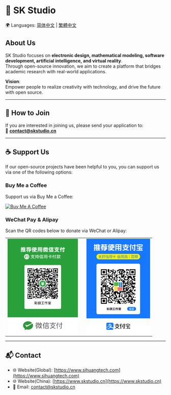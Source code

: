# 🎉 SK Studio

🌍 Languages: [简体中文](./README.zh-CN.md) | [繁體中文](./README.zh-TW.md)

## About Us
SK Studio focuses on **electronic design, mathematical modeling, software development, artificial intelligence, and virtual reality**.  
Through open-source innovation, we aim to create a platform that bridges academic research with real-world applications.  

**Vision**:  
Empower people to realize creativity with technology, and drive the future with open source.

---

## 🤝 How to Join
If you are interested in joining us, please send your application to:  
📧 **contact@skstudio.cn**

---

## ☕ Support Us
If our open-source projects have been helpful to you, you can support us via one of the following options:

### Buy Me a Coffee
Support us via Buy Me a Coffee:  

<a href="https://www.buymeacoffee.com/SnakeKongin" target="_blank"><img src="https://cdn.buymeacoffee.com/buttons/v2/default-yellow.png" alt="Buy Me A Coffee" style="height: 60px !important;width: 217px !important;" ></a>

### WeChat Pay & Alipay
Scan the QR codes below to donate via WeChat or Alipay:

<table>
  <tr>
    <td style="text-align: center; padding-right: 20px;">
      <img src="../pictures/wechat-qrcode.png" alt="WeChat QR Code" height="300">
    </td>
    <td style="text-align: center;">
      <img src="../pictures/alipay-qrcode.png" alt="Alipay QR Code" height="300">
    </td>
  </tr>
</table>

---

## 📬 Contact
- 🌐 Website(Global): [https://www.sihuangtech.com](https://www.sihuangtech.com) 
- 🌐 Website(China): [https://www.skstudio.cn](https://www.skstudio.cn)
- 📧 Email: contact@skstudio.cn